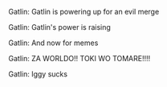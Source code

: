 Gatlin: Gatlin is powering up for an evil merge

Gatlin: Gatlin's power is raising 

Gatlin: And now for memes

Gatlin: ZA WORLDO!! TOKI WO TOMARE!!!!

Gatlin: Iggy sucks